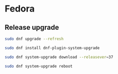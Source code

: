 # Fedora

## Release upgrade

```bash
sudo dnf upgrade --refresh

sudo dnf install dnf-plugin-system-upgrade

sudo dnf system-upgrade download --releasever=37

sudo dnf system-upgrade reboot
```

